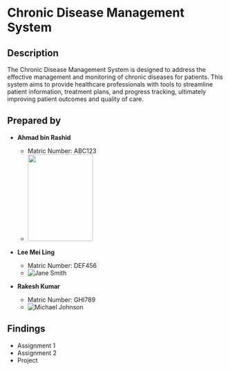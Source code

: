 # Chronic Disease Management System

## Description

The Chronic Disease Management System is designed to address the effective management and monitoring of chronic diseases for patients. This system aims to provide healthcare professionals with tools to streamline patient information, treatment plans, and progress tracking, ultimately improving patient outcomes and quality of care.

## Prepared by

- **Ahmad bin Rashid**
   - Matric Number: ABC123
   - <img src="../images/folder.png" width=150px, height=200px>

- **Lee Mei Ling**
   - Matric Number: DEF456
   - ![Jane Smith](link_to_jane_smith_photo.jpg)

- **Rakesh Kumar**
   - Matric Number: GHI789
   - ![Michael Johnson](link_to_michael_johnson_photo.jpg)

## Findings

- Assignment 1
- Assignment 2
- Project
